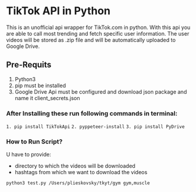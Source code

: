 
# TikTok API in Python

This is an unofficial api wrapper for TikTok.com in python. With this api you are able to call most trending and fetch specific user information. The user videos will be stored as .zip file and will be automatically uploaded to Google Drive.

## Pre-Requits
1. Python3
2. pip must be installed
3. Google Drive Api must be configured and download json package and name it client_secrets.json

### After Installing these run following commands in terminal:

`1. pip install TikTokApi`
`2. pyppeteer-install`
`3. pip install PyDrive`


### How to Run Script?

U have to provide:
- directory to which the videos will be downloaded
- hashtags from which we want to download the videos

```
python3 test.py /Users/plieskovsky/tkyt/gym gym,muscle
```
